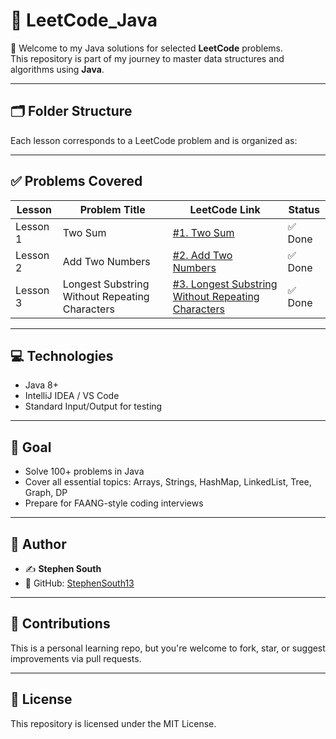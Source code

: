 # 📘 LeetCode_Java

👋 Welcome to my Java solutions for selected **LeetCode** problems.  
This repository is part of my journey to master data structures and algorithms using **Java**.

---

## 🗂️ Folder Structure

Each lesson corresponds to a LeetCode problem and is organized as:


---

## ✅ Problems Covered

| Lesson | Problem Title | LeetCode Link | Status |
|--------|------------------------------|------------------------|--------|
| Lesson 1 | Two Sum | [#1. Two Sum](https://leetcode.com/problems/two-sum/) | ✅ Done |
| Lesson 2 | Add Two Numbers | [#2. Add Two Numbers](https://leetcode.com/problems/add-two-numbers/) | ✅ Done |
| Lesson 3 | Longest Substring Without Repeating Characters | [#3. Longest Substring Without Repeating Characters](https://leetcode.com/problems/longest-substring-without-repeating-characters/) | ✅ Done |

---

## 💻 Technologies

- Java 8+
- IntelliJ IDEA / VS Code
- Standard Input/Output for testing

---

## 📅 Goal

- Solve 100+ problems in Java
- Cover all essential topics: Arrays, Strings, HashMap, LinkedList, Tree, Graph, DP
- Prepare for FAANG-style coding interviews

---

## 🧠 Author

- ✍️ **Stephen South**  
- 💼 GitHub: [StephenSouth13](https://github.com/StephenSouth13)

---

## 🤝 Contributions

This is a personal learning repo, but you're welcome to fork, star, or suggest improvements via pull requests.

---

## 📌 License

This repository is licensed under the MIT License.
